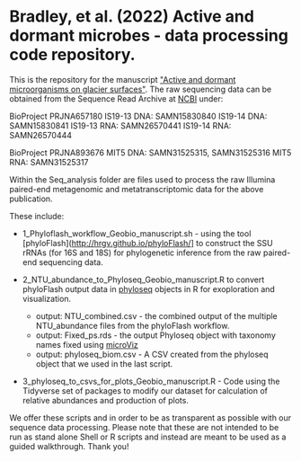 # Bradley, et al. (2022) Active and dormant microbes - data processing code repository.

This is the repository for the manuscript ["Active and dormant microorganisms on glacier surfaces"](https://onlinelibrary.wiley.com/doi/full/10.1111/gbi.12535). The raw sequencing data can be obtained from the Sequence Read Archive at [NCBI](https://www.ncbi.nlm.nih.gov/) under:

BioProject PRJNA657180
IS19-13 DNA: SAMN15830840
IS19-14 DNA: SAMN15830841
IS19-13 RNA: SAMN26570441
IS19-14 RNA: SAMN26570444

BioProject PRJNA893676
MIT5 DNA: SAMN31525315, SAMN31525316
MIT5 RNA: SAMN31525317

Within the Seq_analysis folder are files used to process the raw Illumina paired-end metagenomic and metatranscriptomic data for the above publication. 

These include:
* 1_Phyloflash_workflow_Geobio_manuscript.sh - using the tool [phyloFlash](http://hrgv.github.io/phyloFlash/] to construct the SSU rRNAs (for 16S and 18S) for phylogenetic inference from the raw paired-end sequencing data.
*  2_NTU_abundance_to_Phyloseq_Geobio_manuscript.R to convert phyloFlash output data in [phyloseq](https://joey711.github.io/phyloseq/) objects in R for exoploration and visualization.
    * output: NTU_combined.csv - the combined output of the multiple NTU_abundance files from the phyloFlash workflow.
    * output: Fixed_ps.rds - the output Phyloseq object with taxonomy names fixed using [microViz](https://david-barnett.github.io/microViz/index.html)
    * output: phyloseq_biom.csv - A CSV created from the phyloseq object that we used in the last script.

* 3_phyloseq_to_csvs_for_plots_Geobio_manuscript.R  - Code using the Tidyverse set of packages to modify our dataset for calculation of relative abundances and production of plots.

We offer these scripts and in order to be as transparent as possible with our sequence data processing. Please note that these are not intended to be run as stand alone Shell or R scripts and instead are meant to be used as a guided walkthrough. Thank you!